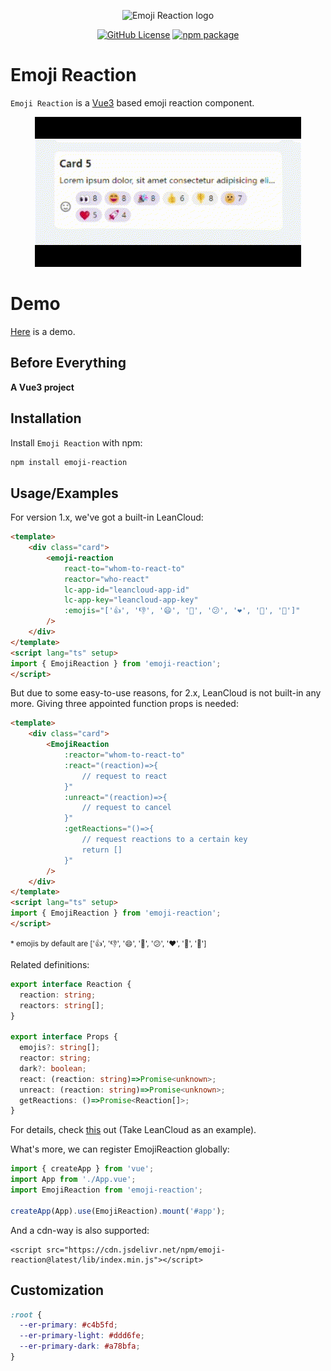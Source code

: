 <p align="center">
    <img width="180" src="https://raw.githubusercontent.com/tkzt/emoji-reaction/ea4473dcbacfdf0fb91f7a83f7f34534aafe75a4/public/logo.svg" alt="Emoji Reaction logo" />
</p>
<p align="center">
  <a href="https://github.com/boring-plans/emoji-reaction/blob/main/LICENSE"><img alt="GitHub License" src="https://img.shields.io/github/license/boring-plans/emoji-reaction?color=blue"></a>
  <a href="https://npmjs.com/package/emoji-reaction"><img alt="npm package" src="https://img.shields.io/npm/v/emoji-reaction?color=royalblue"></a>
</p>

# Emoji Reaction

`Emoji Reaction` is a [Vue3](https://vuejs.org/) based emoji reaction component.

<p align="center">
    <img src="public/demo.gif" alt="Demo" />
</p>


# Demo

[Here](https://tkzt.github.io/emoji-reaction/) is a demo.


## Before Everything

**A Vue3 project**
## Installation

Install `Emoji Reaction` with npm:

```bash
npm install emoji-reaction
```


## Usage/Examples

For version 1.x, we've got a built-in LeanCloud:

```html
<template>
    <div class="card">
        <emoji-reaction
            react-to="whom-to-react-to"
            reactor="who-react"
            lc-app-id="leancloud-app-id"
            lc-app-key="leancloud-app-key"
            :emojis="['👍', '👎', '😄', '🎉', '😕', '❤️', '🚀', '👀']"
        />
    </div>
</template>
<script lang="ts" setup>
import { EmojiReaction } from 'emoji-reaction';
</script>
```

But due to some easy-to-use reasons, for 2.x, LeanCloud is not built-in any more. Giving three appointed function props is needed:


```html
<template>
    <div class="card">
        <EmojiReaction
            :reactor="whom-to-react-to"
            :react="(reaction)=>{
                // request to react
            }"
            :unreact="(reaction)=>{
                // request to cancel
            }"
            :getReactions="()=>{
                // request reactions to a certain key
                return []
            }"
        />
    </div>
</template>
<script lang="ts" setup>
import { EmojiReaction } from 'emoji-reaction';
</script>
```

<small>* emojis by default are ['👍', '👎', '😄', '🎉', '😕', '❤️', '🚀', '👀']</small>

Related definitions:

```ts
export interface Reaction {
  reaction: string;
  reactors: string[];
}

export interface Props {
  emojis?: string[];
  reactor: string;
  dark?: boolean;
  react: (reaction: string)=>Promise<unknown>;
  unreact: (reaction: string)=>Promise<unknown>;
  getReactions: ()=>Promise<Reaction[]>;
}
```

For details, check [this](https://github.com/boring-plans/emoji-reaction/blob/main/examples/App.vue) out (Take LeanCloud as an example).

What's more, we can register EmojiReaction globally:

```ts
import { createApp } from 'vue';
import App from './App.vue';
import EmojiReaction from 'emoji-reaction';

createApp(App).use(EmojiReaction).mount('#app');
```

And a cdn-way is also supported:

```
<script src="https://cdn.jsdelivr.net/npm/emoji-reaction@latest/lib/index.min.js"></script>
```

## Customization

```css
:root {
  --er-primary: #c4b5fd;
  --er-primary-light: #ddd6fe;
  --er-primary-dark: #a78bfa;
}
```
